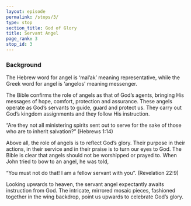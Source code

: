 ```yaml
---
layout: episode
permalink: /stops/3/
type: stop
section_title: God of Glory
title: Servant Angel
page_rank: 3
stop_id: 3
---
```


### Background

The Hebrew word for angel is ‘mal’ak’ meaning representative, while the Greek word for angel is ‘angelos’ meaning messenger.  

The Bible confirms the role of angels as that of God’s agents, bringing His messages of hope, comfort, protection and assurance. These angels operate as God’s servants to guide, guard and protect us. They carry out God’s kingdom assignments and they follow His instruction.  

“Are they not all ministering spirits sent out to serve for the sake of those who are to inherit salvation?” (Hebrews 1:14)

Above all, the role of angels is to reflect God’s glory.  Their purpose in their actions, in their service and in their praise is to turn our eyes to God.  The Bible is clear that angels should not be worshipped or prayed to.  When John tried to bow to an angel, he was told, 

“You must not do that! I am a fellow servant with you”. (Revelation 22:9)

Looking upwards to heaven, the servant angel expectantly awaits instruction from God. The intricate, mirrored mosaic pieces, fashioned together in the wing backdrop, point us upwards to celebrate God’s glory.